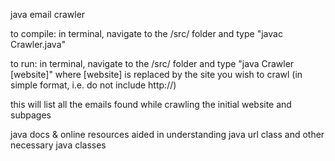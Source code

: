 java email crawler

to compile:
in terminal, navigate to the /src/ folder and type "javac Crawler.java"


to run:
in terminal, navigate to the /src/ folder and type "java Crawler [website]" where [website] is replaced by the site you wish to crawl (in simple format, i.e. do not include http://)

this will list all the emails found while crawling the initial website and subpages

java docs & online resources aided in understanding java url class and other necessary java classes
 
